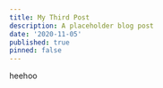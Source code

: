 ```yaml
---
title: My Third Post
description: A placeholder blog post
date: '2020-11-05'
published: true
pinned: false
---
```



heehoo
